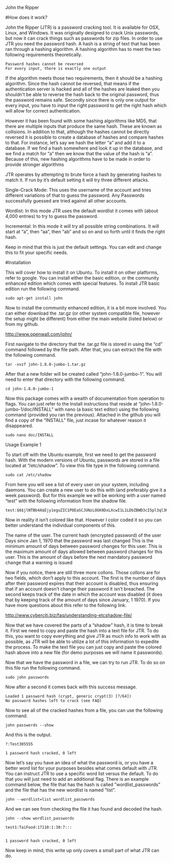 John the Ripper


#How does it work?


John the Ripper (JTR) is a password cracking tool. It is available for OSX, Linux, and Windows. It was originally designed to crack Unix passwords, but now it can crack things such as passwords for zip files. In order to use JTR you need the password hash. A hash is a string of text that has been ran through a hashing algorithm. A hashing algorithm has to meet the two following requirements theoretically.

```
Password hashes cannot be reversed
For every input, there is exactly one output
```

If the algorithm meets those two requirements, then it should be a hashing algorithm. Since the hash cannot be reversed, that means if the authentication server is hacked and all of the hashes are leaked then you shouldn’t be able to reverse the hash back to the original password, thus the password remains safe. Secondly since there is only one output for every input, you have to input the right password to get the right hash which will allow for correct authentication.


However it has been found with some hashing algorithms like MD5, that there are multiple inputs that produce the same hash. These are known as collisions. In addition to that, although the hashes cannot be directly reversed it is possible to create a database of hashes and compare hashes to that. For instance, let’s say we hash the letter “a” and add it to a database. If we find a hash somewhere and look it up in the database, and we find a match for “a” then we know that the value of the hash is “a”. Because of this, new hashing algorithms have to be made in order to provide stronger algorithms


JTR operates by attempting to brute force a hash by generating hashes to match it. If run by it’s default setting it will try three different attacks. 


Single-Crack Mode: This uses the username of the account and tries different variations of that to guess the password. Any Passwords successfully guessed are tried against all other accounts.


Wordlist: In this mode JTR uses the default wordlist it comes with (about 4,000 entries) to try to guess the password.


Incremental: In this mode it will try all possible string combinations. It will start at “a”, then “aa”, then “ab” and so on and so forth until it finds the right hash.


Keep in mind that this is just the default settings. You can edit and change this to fit your specific needs.


#Installation


This will cover how to install it on Ubuntu. To install it on other platforms, refer to google. You can install either the basic edition, or the community enhanced edition which comes with special features. To install JTR basic edition run the following command.

```
sudo apt-get install john
```

Now to install the community enhanced edition, it is a bit more involved. You can either download the .tar.gz (or other system compatible file, however the setup might be different) from either the main website (listed below) or from my github.


http://www.openwall.com/john/


First navigate to the directory that the .tar.gz file is stored in using the “cd” command followed by the file path. After that, you can extract the file with the following command.

```
tar -xvzf john-1.8.0-jumbo-1.tar.gz
```

After that a new folder will be created called “john-1.8.0-jumbo-1”. You will need to enter that directory with the following command.

```
cd john-1.8.0-jumbo-1
```

Now this package comes with a wealth of documentation from operation to flags. You can just refer to the Install instructions that reside at “john-1.8.0-jumbo-1/doc/INSTALL” with nano (a basic text editor) using the following command (provided you ran the previous). Attached in the github you will find a copy of the “INSTALL” file, just incase for whatever reason it disappeared.

```
sudo nano doc/INSTALL
```

Usage Example 1


To start off with the Ubuntu example, first we need to get the password hash. With the modern versions of Ubuntu, passwords are stored in a file located at “/etc/shadow”. To view this file type in the following command.

```
sudo cat /etc/shadow
```

From here you will see a list of every user on your system, including daemons. You can create a new user to do this with (and preferably give it a week password). But for this example we will be working with a user named “test” with the following information from the shadow file.

```
test:$6$jlNTBb4A$Ejy1eguZIC1POEaSCJUNzLOGK0DxLXcwI1L1LDbZBWD3cI5pl3ql3KSHWH8vpA0fMexScdEHPCkB/9Ay8xYh5.:17110:1:30:7:::
```

Now in reality it isn’t colored like that. However I color coded it so you can better understand the individual components of this.


The name of the user.
The current hash (encrypted password) of the user
Days since Jan 1, 1970 that the password was last changed
This is the minimum amount of days between password changes for this user.
This is the maximum amount of days allowed between password changes for this user.
This is the amount of days before the next mandatory password change that a warning is issued


Now if you notice, there are still three more collons. Those collons are for two fields, which don’t apply to this account. The first is the number of days after their password expires that their account is disabled, thus ensuring that if an account doesn’t change their password it isn’t breached. The second keeps track of the date in which the account was disabled (it does that by keeping track of the amount of days since January, 1 1970). If you have more questions about this refer to the following link.


http://www.cyberciti.biz/faq/understanding-etcshadow-file/


Now that we have covered the parts of a “shadow” hash, it is time to break it. First we need to copy and paste the hash into a text file for JTR. To do this, you want to copy everything and give JTR as much info to work with as possible, as JTR will be able to utilize a lot of this information to expedite the process. To make the text file you can just copy and paste the colored hash above into a new file (for demo purposes we will name it passwords).


Now that we have the password in a file, we can try to run JTR. To do so on this file run the following command.

```
sudo john passwords
```

Now after a second it comes back with this success message.

```
Loaded 1 password hash (crypt, generic crypt(3) [?/64])
No password hashes left to crack (see FAQ)
```

Now to see all of the cracked hashes from a file, you can use the following command. 

```
john passwords --show
```

And this is the output. 

```
?:Test305555

1 password hash cracked, 0 left
```

Now let’s say you have an idea of what the password is, or you have a better word list for your purposes besides what comes default with JTR. You can instruct JTR to use a specific word list versus the default. To do that you will just need to add an additional flag. There is an example command below, the file that has the hash is called ”wordlist_passwords” and the file that has the new wordlist is named “list”.

```
john --wordlist=list wordlist_passwords
```

And we can see from checking the file it has found and decoded the hash.

```
john --show wordlist_passwords
```
```
test1:TaiFood:17110:1:30:7:::


1 password hash cracked, 0 left
```

Now keep in mind, this write up only covers a small part of what JTR can do. 

